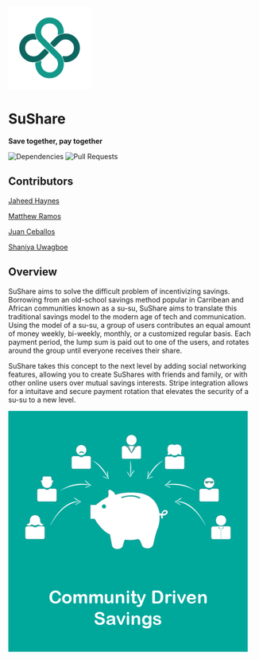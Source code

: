 ![Logo](/SuShare/SuShare/SupportingFiles/Assets.xcassets/Logo-colorBlock/AppIcon.appiconset/suShareLogo-noStroke-83.5@2x.png)

# SuShare

**Save together, pay together**


![Dependencies](https://img.shields.io/librariesio/github/MatthewRamos1/SuShare?style=plastic) ![Pull Requests](https://img.shields.io/github/issues-pr/MatthewRamos1/SuShare?style=plastic)

## Contributors

[Jaheed Haynes](https://github.com/jaheedhaynes)

[Matthew Ramos](https://github.com/MatthewRamos1)

[Juan Ceballos](https://github.com/Juan-Ceballos)

[Shaniya Uwagboe](https://github.com/suwagboe)

## Overview

SuShare aims to solve the difficult problem of incentivizing savings. Borrowing from an old-school savings method popular in Carribean and African communities known as a su-su, SuShare aims to translate this traditional savings model to the modern age of tech and communication. Using the model of a su-su, a group of users contributes an equal amount of money weekly, bi-weekly, monthly, or a customized regular basis. Each payment period, the lump sum is paid out to one of the users, and rotates around the group until everyone receives their share. 

SuShare takes this concept to the next level by adding social networking features, allowing you to create SuShares with friends and family, or with other online users over mutual savings interests. Stripe integration allows for a intuitave and secure payment rotation that elevates the security of a su-su to a new level. <br />

![1](/SuShare/SuShare/SupportingFiles/Assets.xcassets/1.imageset/1.png)

